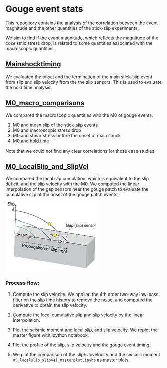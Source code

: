 # Gouge event stats

This repogitory contains the analysis of the correlation between the event magnitude and the other quantities of the stick-slip experiments.

We aim to find if the event magnitude, which reflects the magnitude of the coseismic stress drop, is related to some quantities associated with the macroscopic quantities.

## [Mainshocktiming](Mainshocktiming)
We evaluated the onset and the termination of the main stick-slip event from slip and slip velocity from the the slip sensors. This is used to evaluate the hold time analysis.

## [M0_macro_comparisons](M0_macro_comparisons)
We compared the macroscopic quantities with the M0 of gouge events.

1. M0 and mean slip of the stick-slip events
2. M0 and macroscopic stress drop
3. M0 and shear stress before the onset of main shock
4. M0 and hold time

Note that we could not find any clear correlations for these case studies.

## [M0_LocalSlip_and_SlipVel](M0_LocalSlip_and_SlipVel)
We compared the local slip cumulation, which is equivalent to the slip deficit, and the slip velocity with the M0. We computed the linear interpolation of the gap sensors near the gouge patch to evaluate the cumulative slip at the onset of the gouge patch events.

<img src="./M0_LocalSlip_and_SlipVel/figure/M0andLocalslip_schematic.png" alt="local_cumulative_slip" width="300">

### Process flow:
1. Compute the slip velocity. We applied the 4th order two-way low-pass filter on the slip time history to remove the noise, and computed the derivative to obtain the slip velocity.

2. Compute the local cumulative slip and slip velocity by the linear interpolation.

3. Plot the seismic moment and local slip, and slip velocity. We replot the master figure with ipython notebook.

4. Plot the profile of the slip, slip velocity and the gouge event timing.

5. We plot the comparison of the slip/slipvelocity and the seismic moment `05_localslip_slipvel_masterplot.ipynb` as master plots.







